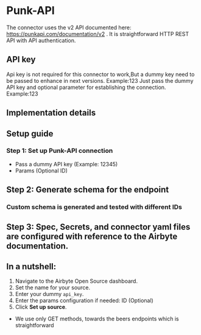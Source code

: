 # Punk-API

The connector uses the v2 API documented here: https://punkapi.com/documentation/v2 . It is
straightforward HTTP REST API with API authentication.

## API key

Api key is not required for this connector to work,But a dummy key need to be passed to enhance in next versions. Example:123
Just pass the dummy API key and optional parameter for establishing the connection. Example:123

## Implementation details

## Setup guide

### Step 1: Set up Punk-API connection

- Pass a dummy API key (Example: 12345)
- Params (Optional ID)

## Step 2: Generate schema for the endpoint

### Custom schema is generated and tested with different IDs

## Step 3: Spec, Secrets, and connector yaml files are configured with reference to the Airbyte documentation.

## In a nutshell:

1. Navigate to the Airbyte Open Source dashboard.
2. Set the name for your source.
3. Enter your dummy `api_key`.
4. Enter the params configuration if needed: ID (Optional)
5. Click **Set up source**.

- We use only GET methods, towards the beers endpoints which is straightforward
